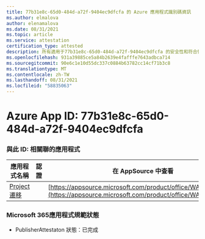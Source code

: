 ```yaml
---
title: 77b31e8c-65d0-484d-a72f-9404ec9dfcfa 的 Azure 應用程式識別碼資訊
ms.author: elmalova
author: elenamalova
ms.date: 08/31/2021
ms.topic: article
ms.service: attestation
certification_type: attested
description: 所有適用于77b31e8c-65d0-484d-a72f-9404ec9dfcfa 的安全性和符合性資訊資訊。
ms.openlocfilehash: 931a39885ce5a84b2639e4fafffe7643adbca714
ms.sourcegitcommit: 90e6c1e10d55dc337c0884b63782cc14cf71b3c8
ms.translationtype: MT
ms.contentlocale: zh-TW
ms.lasthandoff: 08/31/2021
ms.locfileid: "58835063"
---
```

# <a name="azure-app-id-77b31e8c-65d0-484d-a72f-9404ec9dfcfa"></a>Azure App ID: 77b31e8c-65d0-484d-a72f-9404ec9dfcfa


### <a name="apps-associated-with-this-id"></a>與此 ID: 相關聯的應用程式
| **應用程式名稱** | **認證** | **在 AppSource 中查看** |
|--------------|---------------|-----------------------|
| [Project遷移](https://docs.microsoft.com/microsoft-365-app-certification/forward/WA200003160) |  | [https://appsource.microsoft.com/product/office/WA200003160](https://appsource.microsoft.com/product/office/WA200003160) |

### <a name="microsoft-365-app-compliance-status"></a>Microsoft 365應用程式規範狀態
- PublisherAttestaton 狀態：已完成
